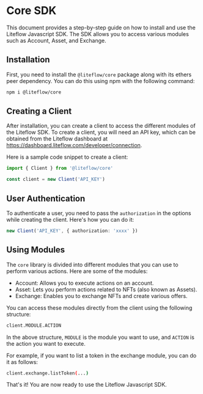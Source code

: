 # Core SDK

This document provides a step-by-step guide on how to install and use the Liteflow Javascript SDK. The SDK allows you to access various modules such as Account, Asset, and Exchange.

## Installation

First, you need to install the `@liteflow/core` package along with its ethers peer dependency. You can do this using npm with the following command:

```bash
npm i @liteflow/core
```

## Creating a Client

After installation, you can create a client to access the different modules of the Liteflow SDK. To create a client, you will need an API key, which can be obtained from the Liteflow dashboard at https://dashboard.liteflow.com/developer/connection.

Here is a sample code snippet to create a client:

```ts
import { Client } from '@liteflow/core'

const client = new Client('API_KEY')
```

## User Authentication

To authenticate a user, you need to pass the `authorization` in the options while creating the client. Here's how you can do it:

```ts
new Client('API_KEY', { authorization: 'xxxx' })
```

## Using Modules

The `core` library is divided into different modules that you can use to perform various actions. Here are some of the modules:

- Account: Allows you to execute actions on an account.
- Asset: Lets you perform actions related to NFTs (also known as Assets).
- Exchange: Enables you to exchange NFTs and create various offers.

You can access these modules directly from the client using the following structure:

```bash
client.MODULE.ACTION
```

In the above structure, `MODULE` is the module you want to use, and `ACTION` is the action you want to execute.

For example, if you want to list a token in the exchange module, you can do it as follows:

```bash
client.exchange.listToken(...)
```

That's it! You are now ready to use the Liteflow Javascript SDK.
